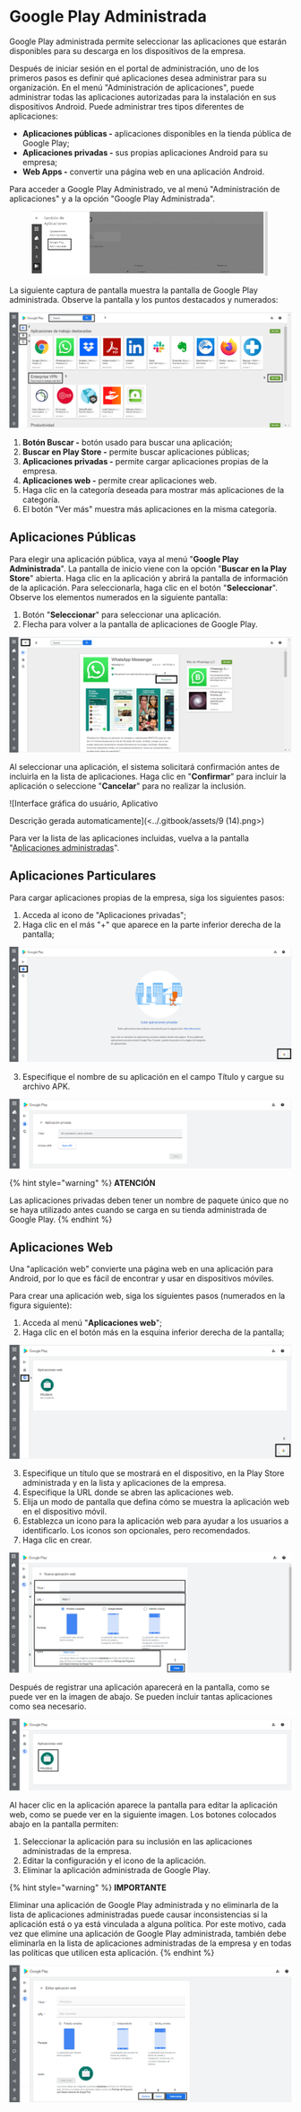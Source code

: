 # Google Play Administrada

Google Play administrada permite seleccionar las aplicaciones que estarán disponibles para su descarga en los dispositivos de la empresa.

Después de iniciar sesión en el portal de administración, uno de los primeros pasos es definir qué aplicaciones desea administrar para su organización. En el menú "Administración de aplicaciones", puede administrar todas las aplicaciones autorizadas para la instalación en sus dispositivos Android. Puede administrar tres tipos diferentes de aplicaciones:

* **Aplicaciones públicas -** aplicaciones disponibles en la tienda pública de Google Play;
* **Aplicaciones privadas -** sus propias aplicaciones Android para su empresa;
* **Web Apps -** convertir una página web en una aplicación Android.

Para acceder a Google Play Administrado, ve al menú "Administración de aplicaciones" y a la opción "Google Play Administrada".

<figure><img src="../.gitbook/assets/image (37).png" alt=""><figcaption></figcaption></figure>

La siguiente captura de pantalla muestra la pantalla de Google Play administrada. Observe la pantalla y los puntos destacados y numerados:

![](<../.gitbook/assets/7 (14).png>)

1. **Botón Buscar -** botón usado para buscar una aplicación;
2. **Buscar en Play Store -** permite buscar aplicaciones públicas;
3. **Aplicaciones privadas -** permite cargar aplicaciones propias de la empresa.
4. **Aplicaciones web -** permite crear aplicaciones web.
5. Haga clic en la categoría deseada para mostrar más aplicaciones de la categoría.
6. El botón "Ver más" muestra más aplicaciones en la misma categoría.

## **Aplicaciones Públicas**

Para elegir una aplicación pública, vaya al menú "**Google Play Administrada**". La pantalla de inicio viene con la opción "**Buscar en la Play Store**" abierta. Haga clic en la aplicación y abrirá la pantalla de información de la aplicación. Para seleccionarla, haga clic en el botón "**Seleccionar**". Observe los elementos numerados en la siguiente pantalla:

1. Botón "**Seleccionar**" para seleccionar una aplicación.
2. Flecha para volver a la pantalla de aplicaciones de Google Play.

![](<../.gitbook/assets/8 (14).png>)

Al seleccionar una aplicación, el sistema solicitará confirmación antes de incluirla en la lista de aplicaciones. Haga clic en "**Confirmar**" para incluir la aplicación o seleccione "**Cancelar**" para no realizar la inclusión.

![Interface gráfica do usuário, Aplicativo

Descrição gerada automaticamente](<../.gitbook/assets/9 (14).png>)

Para ver la lista de las aplicaciones incluidas, vuelva a la pantalla "[Aplicaciones administradas](aplicaciones-administradas.md)".&#x20;

## **Aplicaciones Particulares**

Para cargar aplicaciones propias de la empresa, siga los siguientes pasos:

1. Acceda al icono de "Aplicaciones privadas";
2. Haga clic en el más "+" que aparece en la parte inferior derecha de la pantalla;

![](<../.gitbook/assets/10 (13).png>)

3. Especifique el nombre de su aplicación en el campo Título y cargue su archivo APK.

![](<../.gitbook/assets/11 (12).png>)

{% hint style="warning" %}
**ATENCIÓN**

Las aplicaciones privadas deben tener un nombre de paquete único que no se haya utilizado antes cuando se carga en su tienda administrada de Google Play.
{% endhint %}

## **Aplicaciones Web**

Una "aplicación web" convierte una página web en una aplicación para Android, por lo que es fácil de encontrar y usar en dispositivos móviles.

Para crear una aplicación web, siga los siguientes pasos (numerados en la figura siguiente):

1. Acceda al menú "**Aplicaciones web**";
2. Haga clic en el botón más en la esquina inferior derecha de la pantalla;

![](<../.gitbook/assets/12 (12).png>)

3. Especifique un título que se mostrará en el dispositivo, en la Play Store administrada y en la lista y aplicaciones de la empresa.
4. Especifique la URL donde se abren las aplicaciones web.
5. Elija un modo de pantalla que defina cómo se muestra la aplicación web en el dispositivo móvil.
6. Establezca un icono para la aplicación web para ayudar a los usuarios a identificarlo. Los iconos son opcionales, pero recomendados.
7. Haga clic en crear.

![](<../.gitbook/assets/13 (12).png>)

Después de registrar una aplicación aparecerá en la pantalla, como se puede ver en la imagen de abajo. Se pueden incluir tantas aplicaciones como sea necesario.

![](<../.gitbook/assets/14 (12).png>)

Al hacer clic en la aplicación aparece la pantalla para editar la aplicación web, como se puede ver en la siguiente imagen. Los botones colocados abajo en la pantalla permiten:

1. Seleccionar la aplicación para su inclusión en las aplicaciones administradas de la empresa.
2. Editar la configuración y el icono de la aplicación.
3. Eliminar la aplicación administrada de Google Play.

{% hint style="warning" %}
**IMPORTANTE**

Eliminar una aplicación de Google Play administrada y no eliminarla de la lista de aplicaciones administradas puede causar inconsistencias si la aplicación está o ya está vinculada a alguna política. Por este motivo, cada vez que elimine una aplicación de Google Play administrada, también debe eliminarla en la lista de aplicaciones administradas de la empresa y en todas las políticas que utilicen esta aplicación.
{% endhint %}

![](<../.gitbook/assets/15 (10).png>)
